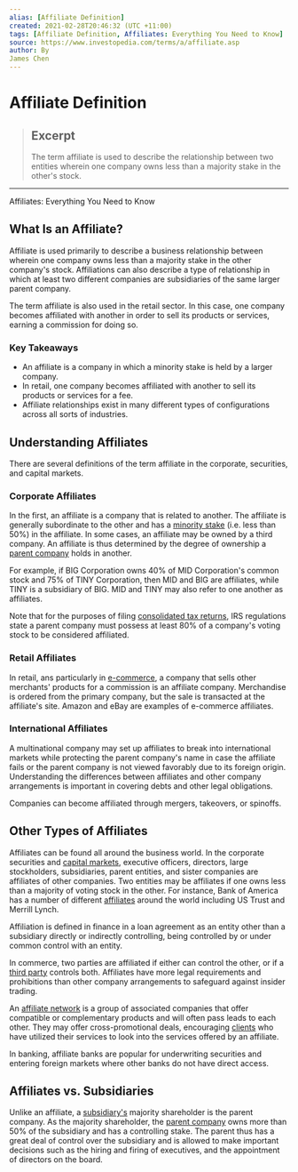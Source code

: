 ```yaml
---
alias: [Affiliate Definition]
created: 2021-02-28T20:46:32 (UTC +11:00)
tags: [Affiliate Definition, Affiliates: Everything You Need to Know]
source: https://www.investopedia.com/terms/a/affiliate.asp
author: By
James Chen
---
```


# Affiliate Definition

> ## Excerpt
> The term affiliate is used to describe the relationship between two entities wherein one company owns less than a majority stake in the other's stock.

---

Affiliates: Everything You Need to Know
## What Is an Affiliate?

Affiliate is used primarily to describe a business relationship between wherein one company owns less than a majority stake in the other company's stock. Affiliations can also describe a type of relationship in which at least two different companies are subsidiaries of the same larger parent company.

The term affiliate is also used in the retail sector. In this case, one company becomes affiliated with another in order to sell its products or services, earning a commission for doing so.

### Key Takeaways

-   An affiliate is a company in which a minority stake is held by a larger company.
-   In retail, one company becomes affiliated with another to sell its products or services for a fee.
-   Affiliate relationships exist in many different types of configurations across all sorts of industries.

## Understanding Affiliates

There are several definitions of the term affiliate in the corporate, securities, and capital markets.

### Corporate Affiliates

In the first, an affiliate is a company that is related to another. The affiliate is generally subordinate to the other and has a [minority stake](https://www.investopedia.com/terms/m/minorityinterest.asp) (i.e. less than 50%) in the affiliate. In some cases, an affiliate may be owned by a third company. An affiliate is thus determined by the degree of ownership a [parent company](https://www.investopedia.com/terms/p/parentcompany.asp) holds in another.

For example, if BIG Corporation owns 40% of MID Corporation's common stock and 75% of TINY Corporation, then MID and BIG are affiliates, while TINY is a subsidiary of BIG. MID and TINY may also refer to one another as affiliates.

Note that for the purposes of filing [consolidated tax returns](http://www.businessdictionary.com/definition/affiliate.html), IRS regulations state a parent company must possess at least 80% of a company's voting stock to be considered affiliated.

### Retail Affiliates

In retail, ans particularly in [e-commerce](https://www.investopedia.com/terms/e/ecommerce.asp), a company that sells other merchants' products for a commission is an affiliate company. Merchandise is ordered from the primary company, but the sale is transacted at the affiliate's site. Amazon and eBay are examples of e-commerce affiliates.

### International Affiliates

A multinational company may set up affiliates to break into international markets while protecting the parent company's name in case the affiliate fails or the parent company is not viewed favorably due to its foreign origin. Understanding the differences between affiliates and other company arrangements is important in covering debts and other legal obligations.

Companies can become affiliated through mergers, takeovers, or spinoffs.

## Other Types of Affiliates

Affiliates can be found all around the business world. In the corporate securities and [capital markets](https://www.investopedia.com/terms/c/capitalmarkets.asp), executive officers, directors, large stockholders, subsidiaries, parent entities, and sister companies are affiliates of other companies. Two entities may be affiliates if one owns less than a majority of voting stock in the other. For instance, Bank of America has a number of different [affiliates](https://www.investopedia.com/articles/personal-finance/082114/best-places-exchange-currency.asp) around the world including US Trust and Merrill Lynch.

Affiliation is defined in finance in a loan agreement as an entity other than a subsidiary directly or indirectly controlling, being controlled by or under common control with an entity.

In commerce, two parties are affiliated if either can control the other, or if a [third party](https://www.investopedia.com/terms/t/third-party.asp) controls both. Affiliates have more legal requirements and prohibitions than other company arrangements to safeguard against insider trading.

An [affiliate network](https://www.investopedia.com/terms/a/affiliate-network.asp) is a group of associated companies that offer compatible or complementary products and will often pass leads to each other. They may offer cross-promotional deals, encouraging [clients](https://www.investopedia.com/articles/financialcareers/06/targetclients.asp) who have utilized their services to look into the services offered by an affiliate.

In banking, affiliate banks are popular for underwriting securities and entering foreign markets where other banks do not have direct access.

## Affiliates vs. Subsidiaries

Unlike an affiliate, a [subsidiary's](https://www.investopedia.com/terms/s/subsidiary.asp) majority shareholder is the parent company. As the majority shareholder, the [parent company](https://www.investopedia.com/terms/p/parentcompany.asp) owns more than 50% of the subsidiary and has a controlling stake. The parent thus has a great deal of control over the subsidiary and is allowed to make important decisions such as the hiring and firing of executives, and the appointment of directors on the board.
